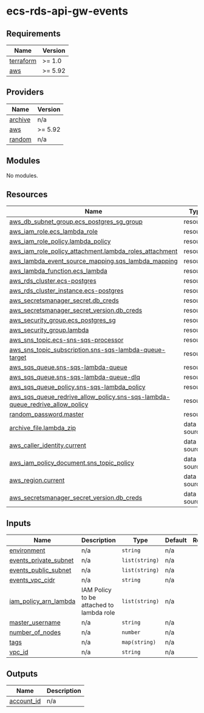 <!-- BEGIN_TF_DOCS -->
# ecs-rds-api-gw-events

## Requirements

| Name | Version |
|------|---------|
| <a name="requirement_terraform"></a> [terraform](#requirement\_terraform) | >= 1.0 |
| <a name="requirement_aws"></a> [aws](#requirement\_aws) | >= 5.92 |

## Providers

| Name | Version |
|------|---------|
| <a name="provider_archive"></a> [archive](#provider\_archive) | n/a |
| <a name="provider_aws"></a> [aws](#provider\_aws) | >= 5.92 |
| <a name="provider_random"></a> [random](#provider\_random) | n/a |

## Modules

No modules.

## Resources

| Name | Type |
|------|------|
| [aws_db_subnet_group.ecs_postgres_sg_group](https://registry.terraform.io/providers/hashicorp/aws/latest/docs/resources/db_subnet_group) | resource |
| [aws_iam_role.ecs_lambda_role](https://registry.terraform.io/providers/hashicorp/aws/latest/docs/resources/iam_role) | resource |
| [aws_iam_role_policy.lambda_policy](https://registry.terraform.io/providers/hashicorp/aws/latest/docs/resources/iam_role_policy) | resource |
| [aws_iam_role_policy_attachment.lambda_roles_attachment](https://registry.terraform.io/providers/hashicorp/aws/latest/docs/resources/iam_role_policy_attachment) | resource |
| [aws_lambda_event_source_mapping.sqs_lambda_mapping](https://registry.terraform.io/providers/hashicorp/aws/latest/docs/resources/lambda_event_source_mapping) | resource |
| [aws_lambda_function.ecs_lambda](https://registry.terraform.io/providers/hashicorp/aws/latest/docs/resources/lambda_function) | resource |
| [aws_rds_cluster.ecs-postgres](https://registry.terraform.io/providers/hashicorp/aws/latest/docs/resources/rds_cluster) | resource |
| [aws_rds_cluster_instance.ecs-postgres](https://registry.terraform.io/providers/hashicorp/aws/latest/docs/resources/rds_cluster_instance) | resource |
| [aws_secretsmanager_secret.db_creds](https://registry.terraform.io/providers/hashicorp/aws/latest/docs/resources/secretsmanager_secret) | resource |
| [aws_secretsmanager_secret_version.db_creds](https://registry.terraform.io/providers/hashicorp/aws/latest/docs/resources/secretsmanager_secret_version) | resource |
| [aws_security_group.ecs_postgres_sg](https://registry.terraform.io/providers/hashicorp/aws/latest/docs/resources/security_group) | resource |
| [aws_security_group.lambda](https://registry.terraform.io/providers/hashicorp/aws/latest/docs/resources/security_group) | resource |
| [aws_sns_topic.ecs-sns-sqs-processor](https://registry.terraform.io/providers/hashicorp/aws/latest/docs/resources/sns_topic) | resource |
| [aws_sns_topic_subscription.sns-sqs-lambda-queue-target](https://registry.terraform.io/providers/hashicorp/aws/latest/docs/resources/sns_topic_subscription) | resource |
| [aws_sqs_queue.sns-sqs-lambda-queue](https://registry.terraform.io/providers/hashicorp/aws/latest/docs/resources/sqs_queue) | resource |
| [aws_sqs_queue.sns-sqs-lambda-queue-dlq](https://registry.terraform.io/providers/hashicorp/aws/latest/docs/resources/sqs_queue) | resource |
| [aws_sqs_queue_policy.sns-sqs-lambda_policy](https://registry.terraform.io/providers/hashicorp/aws/latest/docs/resources/sqs_queue_policy) | resource |
| [aws_sqs_queue_redrive_allow_policy.sns-sqs-lambda-queue_redrive_allow_policy](https://registry.terraform.io/providers/hashicorp/aws/latest/docs/resources/sqs_queue_redrive_allow_policy) | resource |
| [random_password.master](https://registry.terraform.io/providers/hashicorp/random/latest/docs/resources/password) | resource |
| [archive_file.lambda_zip](https://registry.terraform.io/providers/hashicorp/archive/latest/docs/data-sources/file) | data source |
| [aws_caller_identity.current](https://registry.terraform.io/providers/hashicorp/aws/latest/docs/data-sources/caller_identity) | data source |
| [aws_iam_policy_document.sns_topic_policy](https://registry.terraform.io/providers/hashicorp/aws/latest/docs/data-sources/iam_policy_document) | data source |
| [aws_region.current](https://registry.terraform.io/providers/hashicorp/aws/latest/docs/data-sources/region) | data source |
| [aws_secretsmanager_secret_version.db_creds](https://registry.terraform.io/providers/hashicorp/aws/latest/docs/data-sources/secretsmanager_secret_version) | data source |

## Inputs

| Name | Description | Type | Default | Required |
|------|-------------|------|---------|:--------:|
| <a name="input_environment"></a> [environment](#input\_environment) | n/a | `string` | n/a | yes |
| <a name="input_events_private_subnet"></a> [events\_private\_subnet](#input\_events\_private\_subnet) | n/a | `list(string)` | n/a | yes |
| <a name="input_events_public_subnet"></a> [events\_public\_subnet](#input\_events\_public\_subnet) | n/a | `list(string)` | n/a | yes |
| <a name="input_events_vpc_cidr"></a> [events\_vpc\_cidr](#input\_events\_vpc\_cidr) | n/a | `string` | n/a | yes |
| <a name="input_iam_policy_arn_lambda"></a> [iam\_policy\_arn\_lambda](#input\_iam\_policy\_arn\_lambda) | IAM Policy to be attached to lambda role | `list(string)` | n/a | yes |
| <a name="input_master_username"></a> [master\_username](#input\_master\_username) | n/a | `string` | n/a | yes |
| <a name="input_number_of_nodes"></a> [number\_of\_nodes](#input\_number\_of\_nodes) | n/a | `number` | n/a | yes |
| <a name="input_tags"></a> [tags](#input\_tags) | n/a | `map(string)` | n/a | yes |
| <a name="input_vpc_id"></a> [vpc\_id](#input\_vpc\_id) | n/a | `string` | n/a | yes |

## Outputs

| Name | Description |
|------|-------------|
| <a name="output_account_id"></a> [account\_id](#output\_account\_id) | n/a |
<!-- END_TF_DOCS -->